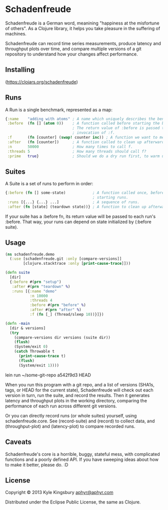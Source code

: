 # Schadenfreude

Schadenfreude is a German word, meanining "happiness at the misfortune of
others". As a Clojure library, it helps you take pleasure in the suffering of
machines.

Schadenfreude can record time series measurements, produce latency and
throughput plots over time, and compare multiple versions of a git repository
to understand how your changes affect performance.

## Installing

(https://clojars.org/schadenfreude)

## Runs

A Run is a single benchmark, represented as a map:

```clj
{:name    "adding with atoms" ; A name which uniquely describes the benchmark.
 :before  (fn [] (atom 0))    ; A function called before starting the benchmark.
                              ; The return value of :before is passed to each
                              ; invocation of :f.
 :f       (fn [counter] (swap! counter inc)) ; A function we want to measure.
 :after   (fn [counter])      ; A function called to clean up afterwards
 :n       50000               ; How many times to call f.
 :threads 5                   ; How many threads should call f?
 :prime   true}               ; Should we do a dry run first, to warm up?
```

## Suites

A Suite is a set of runs to perform in order:

```clj
{:before (fn [] some-state)            ; A function called once, before 
                                       ; starting runs.
 :runs [{...} {...} ...]               ; A sequence of runs.
 :after (fn [state] (teardown state))} ; A function to clean up afterwards.
```

If your suite has a :before fn, its return value will be passed to each run's
:before. That way, your runs can depend on state initialized by (:before
suite).

## Usage

```clj
(ns schadenfreude.demo
  (:use [schadenfreude.git :only [compare-versions]]
        [clojure.stacktrace :only [print-cause-trace]]))

(defn suite
  [dir]
  {:before #(prn "setup")
   :after #(prn "teardown" %)
   :runs [{:name "demo"
           :n 10000
           :threads 4
           :before #(prn "before" %)
           :after #(prn "after" %)
           :f (fn [_] (Thread/sleep 10))}]})

(defn -main
  [dir & versions]
  (try
    (compare-versions dir versions (suite dir))
    (flush)
    (System/exit 0)
    (catch Throwable t
      (print-cause-trace t)
      (flush)
      (System/exit 1))))
```

lein run ~/some-git-repo a542f9d3 HEAD

When you run this program with a git repo, and a list of versions (SHA1s, tags, or HEAD for the current state), Schadenfreude will check out each version in turn, run the suite, and record the results. Then it generates latency and throughput plots in the working directory, comparing the performance of each run across different git versions.

Or you can directly record runs (or whole suites) yourself, using
schadenfreude.core. See (record-suite) and (record) to collect data, and (throughput-plot) and (latency-plot) to compare recorded runs.

## Caveats

Schadenfreude's core is a horrible, buggy, stateful mess, with complicated
functions and a poorly defined API. If you have sweeping ideas about how to
make it better, please do. :D

## License

Copyright © 2013 Kyle Kingsbury <aphyr@aphyr.com>

Distributed under the Eclipse Public License, the same as Clojure.
